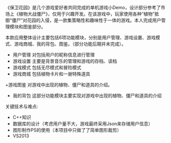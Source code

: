 《保卫花园》是几个游戏爱好者共同完成的单机游戏小Demo，设计部分参考了市场上《植物大战僵尸》，仅用于兴趣开发。在该游戏中，玩家使用各种“植物”抵御“僵尸”对花园的入侵，是一款集策略性和趣味性于一体的游戏。本人完成用户管理模块和图鉴部分。

本款应用整体设计主要包括6项功能模块，分别是用户管理、游戏设置、游戏模式、游戏商城、我的背包、图鉴。（部分功能后期并未完成）。

+ 用户管理
	对包括用户的昵称信息进行管理
+ 游戏设置
	主要是背景音乐的管理和游戏的存档、读档
+ 游戏模式
	包括无尽模式和冒险模式
+ 游戏商城
	包括植物卡片和一谢特殊道具

+游戏图鉴
	对游戏中出现的植物、僵尸和道具的介绍。

+ 我的背包
	这部分功能模块主要实现对游戏中出现的植物、僵尸和道具的介绍

关键技术与难点:
+ C++知识
+  数据库的设计（考虑用户量不大，游戏最终采用Json来存储用户信息）
+ 图形制作PS的使用（本项目中只做了了简单图形裁剪）
+ VS2013



